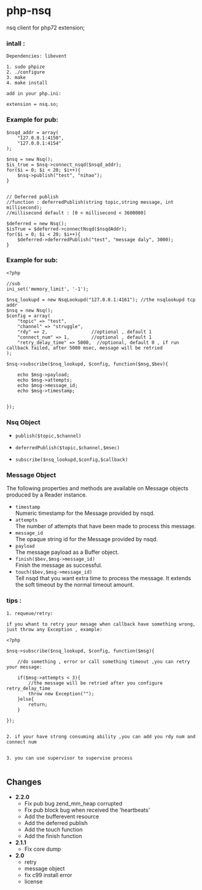 # php-nsq

nsq  client for php72 extension;


### intall :

    Dependencies: libevent

    1. sudo phpize
    2. ./configure 
    3. make  
    4. make install  

    add in your php.ini:

    extension = nsq.so;


### Example for pub:

```
$nsqd_addr = array(
    "127.0.0.1:4150",
    "127.0.0.1:4154"
);

$nsq = new Nsq();
$is_true = $nsq->connect_nsqd($nsqd_addr);
for($i = 0; $i < 20; $i++){
    $nsq->publish("test", "nihao");
}


// Deferred publish 
//function : deferredPublish(string topic,string message, int millisecond); 
//millisecond default : [0 < millisecond < 3600000]

$deferred = new Nsq();
$isTrue = $deferred->connectNsqd($nsqdAddr);
for($i = 0; $i < 20; $i++){
    $deferred->deferredPublish("test", "message daly", 3000); 
}

```

### Example for sub:
```
<?php 

//sub
ini_set('memory_limit', '-1');

$nsq_lookupd = new NsqLookupd("127.0.0.1:4161"); //the nsqlookupd tcp addr
$nsq = new Nsq();
$config = array(
    "topic" => "test",
    "channel" => "struggle",
    "rdy" => 2,                //optional , default 1
    "connect_num" => 1,        //optional , default 1   
    "retry_delay_time" => 5000,  //optional, default 0 , if run callback failed, after 5000 msec, message will be retried
);

$nsq->subscribe($nsq_lookupd, $config, function($msg,$bev){ 

    echo $msg->payload;
    echo $msg->attempts;
    echo $msg->message_id;
    echo $msg->timestamp;


});

```
### Nsq Object

* `publish($topic,$channel)` <br/>

* `deferredPublish($topic,$channel,$msec)` <br/>

* `subscribe($nsq_lookupd,$config,$callback)` <br/>

### Message Object

The following properties and methods are available on Message objects produced by a Reader
instance.

* `timestamp` <br/>
  Numeric timestamp for the Message provided by nsqd.
* `attempts` <br/>
  The number of attempts that have been made to process this message.
* `message_id` <br/>
  The opaque string id for the Message provided by nsqd.
* `payload` <br/>
  The message payload as a Buffer object.
* `finish($bev,$msg->message_id)` <br/>
  Finish the message as successful.
* `touch($bev,$msg->message_id)` <br/>
  Tell nsqd that you want extra time to process the message. It extends the
  soft timeout by the normal timeout amount.



### tips :

```
1. requeue/retry:

if you whant to retry your mesage when callback have something wrong, just throw any Exception , example:

<?php 

$nsq->subscribe($nsq_lookupd, $config, function($msg){ 

    //do something , error or call something timeout ,you can retry your message:

    if($msg->attempts < 3){
        //the message will be retried after you configure retry_delay_time 
        throw new Exception(""); 
    }else{
        return;
    }

});


2. if your have strong consuming ability ,you can add you rdy num and connect num


3. you can use supervisor to supervise process


```

Changes
-------
* **2.2.0**
  * Fix pub bug zend_mm_heap corrupted 
  * Fix pub block bug  when received the 'heartbeats' 
  * Add the bufferevent resource
  * Add the deferred publish
  * Add the touch function
  * Add the finish function
* **2.1.1**
  * Fix core dump
* **2.0**
  * retry
  * message object
  * fix c99 install error
  * license
